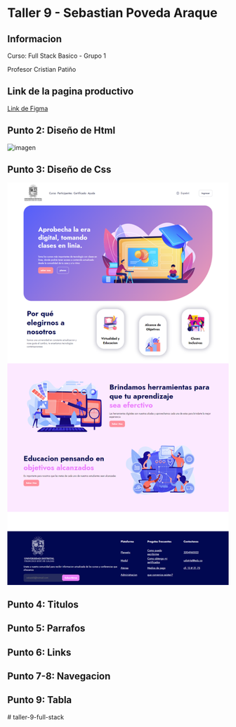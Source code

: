 <h1>Taller 9 - Sebastian Poveda Araque</h1>
<h2>Informacion </h2>

<p>Curso: Full Stack Basico - Grupo 1</p>

<p>Profesor Cristian Patiño</p>

<h2>Link de la pagina productivo </h2>
<a href="https://www.figma.com/file/8X6Dd9W4N4RRanHiyMeoR8/Sebastian-Poveda-Araque?type=design&node-id=10%3A6&mode=design&t=MGVpd2vMTeyN90w9-1 ">Link de Figma </a>
<h2>Punto  2: Diseño de Html </h2>
<img src="./public/images/diseño-html.png" alt="imagen">
<h2>Punto 3: Diseño de Css </h2>
<img src="./public/images/punto-3.png" alt="imagen">
<h2>Punto 4: Titulos </h2>

<h2>Punto 5: Parrafos</h2>
<h2>Punto 6: Links</h2>
<h2>Punto 7-8: Navegacion</h2>
<h2>Punto 9: Tabla</h2>


#   t a l l e r - 9 - f u l l - s t a c k 
 
 